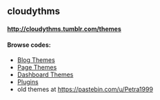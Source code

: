 ## cloudythms
#### http://cloudythms.tumblr.com/themes

#### Browse codes:

- [Blog Themes](https://github.com/petracoding/tumblr/tree/master/cloudythms/blog_themes)
- [Page Themes](https://github.com/petracoding/tumblr/tree/master/cloudythms/page_themes)
- [Dashboard Themes](https://github.com/petracoding/tumblr/tree/master/cloudythms/dashboard_themes)
- [Plugins](https://github.com/petracoding/tumblr/tree/master/cloudythms/plugins)
- old themes at https://pastebin.com/u/Petra1999
